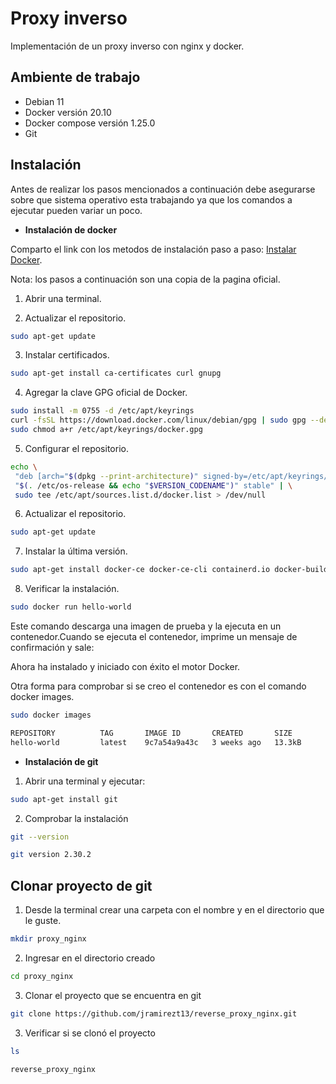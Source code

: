 # Proxy inverso

Implementación de un proxy inverso con nginx y docker.

## Ambiente de trabajo

* Debian 11
* Docker versión 20.10
* Docker compose versión 1.25.0
* Git

## Instalación

Antes de realizar los pasos mencionados a continuación debe asegurarse sobre que sistema operativo esta trabajando ya que los comandos a ejecutar pueden variar un poco.


* **Instalación de docker**

Comparto el link con los metodos de instalación paso a paso:
 [Instalar Docker](https://docs.docker.com/get-docker/).

Nota: los pasos a  continuación son una copia de la pagina oficial.

 1. Abrir una terminal.

2. Actualizar el repositorio.
 ```bash
sudo apt-get update
```

3. Instalar certificados.
 ```bash
sudo apt-get install ca-certificates curl gnupg
```

4. Agregar la clave GPG oficial de Docker.
 ```bash
 sudo install -m 0755 -d /etc/apt/keyrings
 curl -fsSL https://download.docker.com/linux/debian/gpg | sudo gpg --dearmor -o /etc/apt/keyrings/docker.gpg
 sudo chmod a+r /etc/apt/keyrings/docker.gpg
```

5. Configurar el repositorio.
 ```bash
 echo \
  "deb [arch="$(dpkg --print-architecture)" signed-by=/etc/apt/keyrings/docker.gpg] https://download.docker.com/linux/debian \
  "$(. /etc/os-release && echo "$VERSION_CODENAME")" stable" | \
  sudo tee /etc/apt/sources.list.d/docker.list > /dev/null
```
6. Actualizar el repositorio.
 ```bash
sudo apt-get update
```

7. Instalar la última versión.
 ```bash
sudo apt-get install docker-ce docker-ce-cli containerd.io docker-buildx-plugin docker-compose-plugin
```

8. Verificar la instalación.
 ```bash
sudo docker run hello-world
```

Este comando descarga una imagen de prueba y la ejecuta en un contenedor.Cuando se ejecuta el contenedor, imprime un mensaje de confirmación y sale:

Ahora ha instalado y iniciado con éxito el motor Docker.


Otra forma para comprobar si se creo el contenedor es con el comando docker images.

 ```bash
sudo docker images

REPOSITORY          TAG       IMAGE ID       CREATED       SIZE
hello-world         latest    9c7a54a9a43c   3 weeks ago   13.3kB
```


* **Instalación de git**

1. Abrir una terminal y ejecutar:

```bash
sudo apt-get install git
```

2. Comprobar la instalación
```bash
git --version

git version 2.30.2
```

## Clonar proyecto de git

1. Desde la terminal crear una carpeta con el nombre y en el directorio que le guste.

```bash
mkdir proxy_nginx
```

2. Ingresar en el directorio creado

```bash
cd proxy_nginx
```

3. Clonar el proyecto que se encuentra en git

```bash
git clone https://github.com/jramirezt13/reverse_proxy_nginx.git
```

3. Verificar si se clonó el proyecto

```bash
ls  

reverse_proxy_nginx
```



